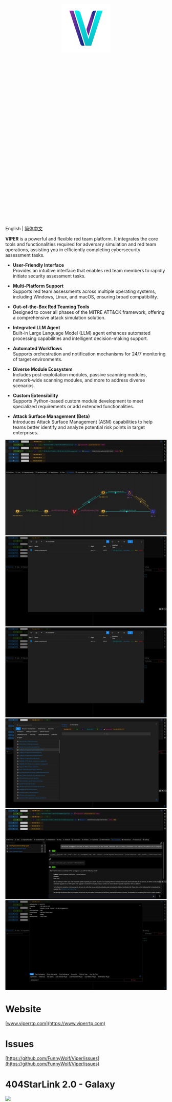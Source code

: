 <div style="display: flex; justify-content: center; align-items: center; height: 30vh;">
  <img src="docs/public/viper.svg" alt="Viper Icon" style="max-width: 30%; height: auto;">
</div>

English | [简体中文](./README_ZH.md)

**VIPER** is a powerful and flexible red team platform. It integrates the core tools and functionalities required for adversary simulation and red team operations, assisting you in
efficiently completing cybersecurity assessment tasks.

- **User-Friendly Interface**  
  Provides an intuitive interface that enables red team members to rapidly initiate security assessment tasks.

- **Multi-Platform Support**  
  Supports red team assessments across multiple operating systems, including Windows, Linux, and macOS, ensuring broad compatibility.

- **Out-of-the-Box Red Teaming Tools**  
  Designed to cover all phases of the MITRE ATT&CK framework, offering a comprehensive attack simulation solution.

- **Integrated LLM Agent**  
  Built-in Large Language Model (LLM) agent enhances automated processing capabilities and intelligent decision-making support.

- **Automated Workflows**  
  Supports orchestration and notification mechanisms for 24/7 monitoring of target environments.

- **Diverse Module Ecosystem**  
  Includes post-exploitation modules, passive scanning modules, network-wide scanning modules, and more to address diverse scenarios.

- **Custom Extensibility**  
  Supports Python-based custom module development to meet specialized requirements or add extended functionalities.

- **Attack Surface Management (Beta)**  
  Introduces Attack Surface Management (ASM) capabilities to help teams better identify and analyze potential risk points in target enterprises.

![img.webp](\docs\en\guide\webp\img.webp)
![img_1.webp](\docs\en\guide\webp\img_1.webp)
![img_2.webp](\docs\en\guide\webp\img_2.webp)
![img_3.webp](\docs\en\guide\webp\img_3.webp)
![img_4.webp](\docs\en\guide\webp\img_4.webp)
![img_5.webp](\docs\en\guide\webp\img_5.webp)

# Website

[www.viperrtp.com](https://www.viperrtp.com)

# Issues

[https://github.com/FunnyWolf/Viper/issues](https://github.com/FunnyWolf/Viper/issues)

# 404StarLink 2.0 - Galaxy

![](https://github.com/knownsec/404StarLink-Project/raw/master/logo.png)

Viper has joined 404Team [404StarLink 2.0 - Galaxy](https://github.com/knownsec/404StarLink2.0-Galaxy)
